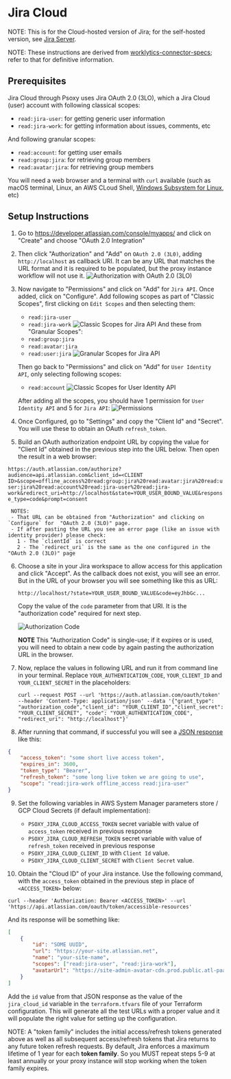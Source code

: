 # Jira Cloud


NOTE: This is for the Cloud-hosted version of Jira; for the self-hosted version, see
[Jira Server](jira-server.md).

NOTE: These instructions are derived from
[worklytics-connector-specs](../../../infra/modules/worklytics-connector-specs/main.tf); refer to
that for definitive information.

## Prerequisites

Jira Cloud through Psoxy uses Jira OAuth 2.0 (3LO), which a Jira Cloud (user) account with following
classical scopes:

- `read:jira-user`: for getting generic user information
- `read:jira-work`: for getting information about issues, comments, etc

And following granular scopes:

- `read:account`: for getting user emails
- `read:group:jira`: for retrieving group members
- `read:avatar:jira`: for retrieving group members

You will need a web browser and a terminal with `curl` available (such as macOS terminal, Linux, an
AWS CLoud Shell,
[Windows Subsystem for Linux](https://learn.microsoft.com/en-us/windows/wsl/install), etc)

## Setup Instructions

1. Go to https://developer.atlassian.com/console/myapps/ and click on "Create" and choose "OAuth 2.0
   Integration"

2. Then click "Authorization" and "Add" on `OAuth 2.0 (3L0)`, adding `http://localhost` as callback
   URI. It can be any URL that matches the URL format and it is required to be populated, but the
   proxy instance workflow will not use it.
   ![Authorization with OAuth 2.0 (3LO)](./img/jira-cloud-authorization.png)

3. Now navigate to "Permissions" and click on "Add" for `Jira API`. Once added, click on
   "Configure". Add following scopes as part of "Classic Scopes", first clicking on `Edit Scopes`
   and then selecting them:

   - `read:jira-user`
   - `read:jira-work`
     ![Classic Scopes for Jira API](./img/jira-cloud-jira-api-scope-permissions.png) And these from
     "Granular Scopes":
   - `read:group:jira`
   - `read:avatar:jira`
   - `read:user:jira`
     ![Granular Scopes for Jira API](./img/jira-cloud-jira-api-scope-granular-permissions.png)

   Then go back to "Permissions" and click on "Add" for `User Identity API`, only selecting
   following scopes:

   - `read:account`
     ![Classic Scopes for User Identity API](./img/jira-cloud-user-api-scope-permissions.png)

   After adding all the scopes, you should have 1 permission for `User Identity API` and 5 for
   `Jira API`: ![Permissions](./img/jira-cloud-final-permissions.png)

4. Once Configured, go to "Settings" and copy the "Client Id" and "Secret". You will use these to
   obtain an OAuth `refresh_token`.

5. Build an OAuth authorization endpoint URL by copying the value for "Client Id" obtained in the
   previous step into the URL below. Then open the result in a web browser:

`https://auth.atlassian.com/authorize?audience=api.atlassian.com&client_id=<CLIENT ID>&scope=offline_access%20read:group:jira%20read:avatar:jira%20read:user:jira%20read:account%20read:jira-user%20read:jira-work&redirect_uri=http://localhost&state=YOUR_USER_BOUND_VALUE&response_type=code&prompt=consent`

     NOTES:
     - That URL can be obtained from "Authorization" and clicking on `Configure` for  "OAuth 2.0 (3LO)" page.
     - If after pasting the URL you see an error page (like an issue with identity provider) please check:
       1 - The `clientId` is correct
       2 - The `redirect_uri` is the same as the one configured in the "OAuth 2.0 (3LO)" page

6. Choose a site in your Jira workspace to allow access for this application and click "Accept". As
   the callback does not exist, you will see an error. But in the URL of your browser you will see
   something like this as URL:

   `http://localhost/?state=YOUR_USER_BOUND_VALUE&code=eyJhbGc...`

   Copy the value of the `code` parameter from that URI. It is the "authorization code" required for
   next step.

   ![Authorization Code](./img/jira-cloud-authorization-code.png)

   **NOTE** This "Authorization Code" is single-use; if it expires or is used, you will need to
   obtain a new code by again pasting the authorization URL in the browser.

7. Now, replace the values in following URL and run it from command line in your terminal. Replace
   `YOUR_AUTHENTICATION_CODE`, `YOUR_CLIENT_ID` and `YOUR_CLIENT_SECRET` in the placeholders:

   `curl --request POST --url 'https://auth.atlassian.com/oauth/token' --header 'Content-Type: application/json' --data '{"grant_type": "authorization_code","client_id": "YOUR_CLIENT_ID","client_secret": "YOUR_CLIENT_SECRET", "code": "YOUR_AUTHENTICATION_CODE", "redirect_uri": "http://localhost"}'`

8. After running that command, if successful you will see a
   [JSON response](https://developer.atlassian.com/cloud/jira/platform/oauth-2-3lo-apps/#2--exchange-authorization-code-for-access-token)
   like this:

```json
{
	"access_token": "some short live access token",
	"expires_in": 3600,
	"token_type": "Bearer",
	"refresh_token": "some long live token we are going to use",
	"scope": "read:jira-work offline_access read:jira-user"
}
```

9. Set the following variables in AWS System Manager parameters store / GCP Cloud Secrets (if
   default implementation):

   - `PSOXY_JIRA_CLOUD_ACCESS_TOKEN` secret variable with value of `access_token` received in
     previous response
   - `PSOXY_JIRA_CLOUD_REFRESH_TOKEN` secret variable with value of `refresh_token` received in
     previous response
   - `PSOXY_JIRA_CLOUD_CLIENT_ID` with `Client Id` value.
   - `PSOXY_JIRA_CLOUD_CLIENT_SECRET` with `Client Secret` value.

10. Obtain the "Cloud ID" of your Jira instance. Use the following command, with the `access_token`
    obtained in the previous step in place of `<ACCESS_TOKEN>` below:

`curl --header 'Authorization: Bearer <ACCESS_TOKEN>' --url 'https://api.atlassian.com/oauth/token/accessible-resources'`

And its response will be something like:

```json
[
	{
		"id": "SOME UUID",
		"url": "https://your-site.atlassian.net",
		"name": "your-site-name",
		"scopes": ["read:jira-user", "read:jira-work"],
		"avatarUrl": "https://site-admin-avatar-cdn.prod.public.atl-paas.net/avatars/240/rocket.png"
	}
]
```

Add the `id` value from that JSON response as the value of the `jira_cloud_id` variable in the
`terraform.tfvars` file of your Terraform configuration. This will generate all the test URLs with a
proper value and it will populate the right value for setting up the configuration.

NOTE: A "token family" includes the initial access/refresh tokens generated above as well as all
subsequent access/refresh tokens that Jira returns to any future token refresh requests. By default,
Jira enforces a maximum lifetime of 1 year for each **token family**. So you MUST repeat steps 5-9
at least annually or your proxy instance will stop working when the token family expires.
